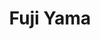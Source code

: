---
layout: place
title: "Fuji Yama"
permalink: /indiana/evansville/fuji-yama.html
stateAbbr: IN
stateName: Indiana
cityName: Evansville
seo:
  name: "Fuji Yama"
  type: Restaurant
  links: null
description: "Fuji Yama serves delicious sushi in Evansville, Indiana. Try fresh Japanese dishes for a great dining experience. "
place_id: ChIJz5OsY8rVcYgRqvKRFB-gUV0
photos:
  - name: >-
      places/ChIJz5OsY8rVcYgRqvKRFB-gUV0/photos/AeeoHcLbByJjTZV_Lqe409ZO5X-jMjxVnqCKNkN6FDdT37Nbh9ZctOnQXztZY5ew2foxE6_mDwMSpnktieYJIhAMxuQ_oEqcYoL4xQ8pTFuJRh10WBh5hjfSRHnqYVUad64spuuYOvu08ZikLNjW5DIuFIM1sGvd27NdIyCKE8yNGppihUNGFzv4vnniHe2j7qbg5iu3Qb9NMqhwsTVL1gfwIBln2fOMNNVceIOkbCw5Iw3zcfZsVHmYRekZ4um6JvDi3dE9wfo5c-u8Uux8EkSJ6qc1fXSlEYd038wQ40qov7VhJYOX8nVq8aY1MMjxoWNyCbMtbrfXCPzTF8OdcfY6EUiVU5z92IceCsa8YlLkjlWbPOUmq3xMUgAVwL5Kc1olsJJmqmyrO6RnUHlP3L4hmQIh7scGHuNzPFChup4_qnzDKg
    widthPx: 3024
    heightPx: 4032
    authorAttributions:
      - displayName: Jerrod Cleveland
        uri: https://maps.google.com/maps/contrib/109029950179955979122
        photoUri: >-
          https://lh3.googleusercontent.com/a-/ALV-UjVR-Pi-IvLT2iyVFogbDialWYIxZmIRkZleJcSFOyenMgzHcfOBSg=s100-p-k-no-mo
    flagContentUri: >-
      https://www.google.com/local/imagery/report/?cb_client=maps_api_places.places_api&image_key=!1e10!2sCIHM0ogKEICAgIDKyLGqJA&hl=en-US
    googleMapsUri: >-
      https://www.google.com/maps/place//data=!3m4!1e2!3m2!1sCIHM0ogKEICAgIDKyLGqJA!2e10!4m2!3m1!1s0x8871d5ca63ac93cf:0x5d51a01f1491f2aa
  - name: >-
      places/ChIJz5OsY8rVcYgRqvKRFB-gUV0/photos/AeeoHcIIwCDW5B0sqQw6t5wLmR0DW59RfjwfvAnrVm42J20dbiLIzVQ0S8oS_BHcYQvgxlfsoWDg0g7Eel_aPuVUx8uiqD8_j1vhTIp5Im3Re72uSEuTuFgpd_H_ECR0T_6UYS5wxe5ncdIVvSRIc1akspwQ3Yzy6g-JXO3UEpqMO9fSoVE7H2YM9yKw0w-Ua29NSlKdVdglcuebzNjjTgKAOUJOeJjT7l861pGnA9mhj3geRUYB2CvTyHX3bOAep0lML_ymHg_NkzPIVcWZyBYMLMsG7MFc9DvFfuXgu5DMGYWmlrEbZjViY3Zr3L4dsfj3FIUyszx5gnsa6lU-nOaC39wUNJpWsFdrVKf2CPzyEyzI_bWDygsf7CQV-Xh8qAJSQyYbs_0fRE7HYSqDxVqGQEQJPDF7wBMMTdJ3yrv8oRI
    widthPx: 4000
    heightPx: 1800
    authorAttributions:
      - displayName: Chris Lee
        uri: https://maps.google.com/maps/contrib/109364167154367084774
        photoUri: >-
          https://lh3.googleusercontent.com/a-/ALV-UjVztDqINGzL1fYS80mkoBYpiDtbwqDKjVcOCcfBMQkba7fJD_k=s100-p-k-no-mo
    flagContentUri: >-
      https://www.google.com/local/imagery/report/?cb_client=maps_api_places.places_api&image_key=!1e10!2sCIHM0ogKEICAgICB7u_QdA&hl=en-US
    googleMapsUri: >-
      https://www.google.com/maps/place//data=!3m4!1e2!3m2!1sCIHM0ogKEICAgICB7u_QdA!2e10!4m2!3m1!1s0x8871d5ca63ac93cf:0x5d51a01f1491f2aa
  - name: >-
      places/ChIJz5OsY8rVcYgRqvKRFB-gUV0/photos/AeeoHcJBYyGDxpx_40F0NZUhWvyUQkNXOdeHGW1nAo7UCsTIQne9P9-LkZtQ_Ey_aFeNQq9E-iiV0_fdsO86xTIhn1-9AwalqcVHnxeFAG5YJ9-SASgEHvTRdlBWjB7FcdXHQ0dUQILXv3nd1X1FMvBPdcacR6yuW9QTAJzEbKB0N7a3cqqmE0QLESlW8pDuoT1tugDNAwYkF53ekjSIefmrxQT0fvjRyzNrOtDxlbU204p_TbjjnvftCfBbSvynwSLIFHAUXLggCx7DyAbt7ohVYF-OcZa_ljGoqxfovaBX8hVwAyquRQqDzxMdNSfz0JtDrsvvkjf--CrJZd0rXoZbd3fzRgv9zmik5ZmRBLu0_234Q_S_QK_5wWyaITDefNaxDI3gxnxmHpqDR1WYduhmSkRu2kSmsVtj0-bHmK3Juh72scQq0OM394zvXujnlg
    widthPx: 3000
    heightPx: 4000
    authorAttributions:
      - displayName: Brian Vance
        uri: https://maps.google.com/maps/contrib/104960261441357398071
        photoUri: >-
          https://lh3.googleusercontent.com/a/ACg8ocJg41pjTxW9Cpw3_ayKHicq3TAHxLmYVuJ4SLJvCzakfAs19A=s100-p-k-no-mo
    flagContentUri: >-
      https://www.google.com/local/imagery/report/?cb_client=maps_api_places.places_api&image_key=!1e10!2sCIABIhAGbwPTiA1qlmev6l8ADcwn&hl=en-US
    googleMapsUri: >-
      https://www.google.com/maps/place//data=!3m4!1e2!3m2!1sCIABIhAGbwPTiA1qlmev6l8ADcwn!2e10!4m2!3m1!1s0x8871d5ca63ac93cf:0x5d51a01f1491f2aa
  - name: >-
      places/ChIJz5OsY8rVcYgRqvKRFB-gUV0/photos/AeeoHcLlEDAKI21TWxdFuhDe6sjQhbUjZA6ZocQBHzmbg65GA9ckP8V2f1DJcm8WwK-saSha7fIdTzfyNN2sWzY6x0c9KifLJ5mWJlHSfyuCIkZhxQjtSLLsKD4E5QdHalTSMrQdOuv9G79xGmnQTf-1yalNE4KCDIT8O9rBr672wmUrCUfkHor64bmIQHDmvMafHdMtO5KT3pToPYJUR3jH4VcWcUogQU8Q0rKxZhtAgKenu57c-KEwS5qzOjnCkU774S6uveJVwTyOnGLKhTnAmiwi2_W63iGpEpChYOXeGPliCkuNVh_CJGICAWdk8Aj3o70E3WZE2l1dthqlPExc2fbMxoOwa9Gi9qIEiLfU0I2aI4fsSE2H_XM9zDRyYs8HpYtJ4R2fBz7DXRhmkSd2j66VRRwK8QAATeexcyoY_VK1dQ
    widthPx: 4080
    heightPx: 3072
    authorAttributions:
      - displayName: Justin Sturgeon
        uri: https://maps.google.com/maps/contrib/112166717641877771538
        photoUri: >-
          https://lh3.googleusercontent.com/a-/ALV-UjVAiiwtNndDcwHFIlLhJspCcAYm41T8FQdsS0w_GIFXI88bZKEK=s100-p-k-no-mo
    flagContentUri: >-
      https://www.google.com/local/imagery/report/?cb_client=maps_api_places.places_api&image_key=!1e10!2sCIHM0ogKEICAgIDhq4OlWg&hl=en-US
    googleMapsUri: >-
      https://www.google.com/maps/place//data=!3m4!1e2!3m2!1sCIHM0ogKEICAgIDhq4OlWg!2e10!4m2!3m1!1s0x8871d5ca63ac93cf:0x5d51a01f1491f2aa
  - name: >-
      places/ChIJz5OsY8rVcYgRqvKRFB-gUV0/photos/AeeoHcL8qU75lIlIR3XRa-I6Q1pW3r_YnJErhpE1CmN3nEsd5Sx_ZhpMr4wJF4gpJGmCMpsTXzENoLcw4we01DeWau1PauUwMlw35M4wOBTdK7qGG8azktVBy_A1PuBglCmCpfZ0Oyz5xjuShO9W-j29A1yV1gn5w6oeY_-8pPMZVeZdcMzbsys96OcOztTdKHDMKoWRoYvvxoLWZW2tr4KoD1EvssIgjvsvvGpNdBlHjidirKDdqoOwx1h_JTbe3EGLWR7X48TNlqEOHSTuSCdcLZwsv3YQ6GUHgKJjkWycJ_fFSKUy7SfGUN-8E54gajKY3nZzR5hdUkRNzpxLu63xtFursJIE6_skbKmav97qpMQbYDisc9s-uaLhOAoKhRNm_cH4grjReU_0bahe_j_YSxISQZEuruGjp73C0etfLFe9C_x1
    widthPx: 3024
    heightPx: 4032
    authorAttributions:
      - displayName: Reza Bihamta
        uri: https://maps.google.com/maps/contrib/100343035705687424495
        photoUri: >-
          https://lh3.googleusercontent.com/a-/ALV-UjWRGfpP-yZWxUWJ5ZtvqQrkdkdtpAT0ZuY5_4tLrer6HzSP-e1mcQ=s100-p-k-no-mo
    flagContentUri: >-
      https://www.google.com/local/imagery/report/?cb_client=maps_api_places.places_api&image_key=!1e10!2sCIHM0ogKEICAgID_obSs7AE&hl=en-US
    googleMapsUri: >-
      https://www.google.com/maps/place//data=!3m4!1e2!3m2!1sCIHM0ogKEICAgID_obSs7AE!2e10!4m2!3m1!1s0x8871d5ca63ac93cf:0x5d51a01f1491f2aa
  - name: >-
      places/ChIJz5OsY8rVcYgRqvKRFB-gUV0/photos/AeeoHcI-NdEaTYx5JeftvhhtX8yGno3VFnSljTq8BWTZLBvEzVZ_P8J3wqlIk1ff_dwNXepY57E5oUGE_rWHu2lN2n7-pZ2u8aXvZQrw9-Nw5-Ao-rPfN5P1qW4KeVH2TefH02Ab-3YFTqEyV3CO7uBhZ9HDmNRlwixV01yFWJ8rcO52D8HK-rqg6uYhMt-h9tB6V3Q-QhoL0TmcA5CaShSbxuLSegmIwIgYXtUxDV3pxyHJwUt0Zj19SOF2t3hfunNRk56cLCy-X2zsxoaT3tmiKUbr0-ONPCTzRHx1jiA6IWUWHcGWRWBCXJryX7DlnI2urfQJj_qz2J5Pzft1G29MTi6_ONiwtTvwYos6vxllSbVS7FaRekgSLNRksGY0uSq82A9WpVuTQPDvr7TXvobNC0KXFXDr3f5pByHZYwSxCvjdRnFp
    widthPx: 4080
    heightPx: 3072
    authorAttributions:
      - displayName: Trent Dirks
        uri: https://maps.google.com/maps/contrib/114129121457183149986
        photoUri: >-
          https://lh3.googleusercontent.com/a-/ALV-UjXK-tx3igK_Xt0im_e9pZHH0PadkWXIHQcWvZ2_n8Hblkdxwm-2QA=s100-p-k-no-mo
    flagContentUri: >-
      https://www.google.com/local/imagery/report/?cb_client=maps_api_places.places_api&image_key=!1e10!2sCIHM0ogKEICAgIDN-KOgrwE&hl=en-US
    googleMapsUri: >-
      https://www.google.com/maps/place//data=!3m4!1e2!3m2!1sCIHM0ogKEICAgIDN-KOgrwE!2e10!4m2!3m1!1s0x8871d5ca63ac93cf:0x5d51a01f1491f2aa
  - name: >-
      places/ChIJz5OsY8rVcYgRqvKRFB-gUV0/photos/AeeoHcJwCwK_jDomCG3_rXW7xi3yYBCl-geg5wyC8UgGcFhjfdPPK17YO4vQs6qJkPG7M16YHuFk6Gd68Q2cWwG3qEoZGvOA4lLF7drFJ7-UOqkqSF1AD2qscKxGnl6jJRXaMjHlKKmGycXF9USfXTLUItCHpgx9GcEvpOBnoYMIC5F8uxMmI14oteBGkxgkG9iNGZWsC7RO_2aOuEoVuqLwOqCP92U52vraPSfMh6OzQbF3Iuv95YKOHq0K1oNGNAgKpDMAnrniE9o9WrnYbN53ZjZK85J2_QT_gQBuNQd2V1_ooCNMng1OXqio_TfhLRpz6rHgihrPHmLacWoK7x7-tKF11maTv7KGYBVGbClO1zDHlVBzoE9WV0ab5UcZA4O20HLlHTuq2IY3DfIYsi8f0JCl5hy8fKVUVHd4HF6F-RmHzg
    widthPx: 750
    heightPx: 1000
    authorAttributions:
      - displayName: Terrence Jackson
        uri: https://maps.google.com/maps/contrib/115671353035957180248
        photoUri: >-
          https://lh3.googleusercontent.com/a/ACg8ocJGNCBj_UZFB_0HdQYjFH0vUXjbSjt-GwRkIJFNMnaaSFnfjg=s100-p-k-no-mo
    flagContentUri: >-
      https://www.google.com/local/imagery/report/?cb_client=maps_api_places.places_api&image_key=!1e10!2sCIHM0ogKEICAgICxvueFPQ&hl=en-US
    googleMapsUri: >-
      https://www.google.com/maps/place//data=!3m4!1e2!3m2!1sCIHM0ogKEICAgICxvueFPQ!2e10!4m2!3m1!1s0x8871d5ca63ac93cf:0x5d51a01f1491f2aa
  - name: >-
      places/ChIJz5OsY8rVcYgRqvKRFB-gUV0/photos/AeeoHcLRSQp6h_d560d790qa5QKIfhLzAFL1boqdEs-xRvtkvwQjrNMNHKQPdpeNsMhq5j2n6R4lKzjmNvYhFDA3PhUeJwmvv8GZfaaSxmLCjuckrMlfPZYA2y6V7O5feyl9AyYqMr23BwUxned_RZtvWSeuykg1ER_havMakQCKA_vBIdNhEGQ_Vdk-t2nyxc-gKVY9BTn-FBMrTx_kcdWAre1nt8tIdjLhvumZ4fGvA6cVJ38APTUIFGj0VVVuQ5c1ss9CDBu3xm-ODA4GxBd4goYW0bXM9toyPN9BRmMakKwdVaBNmd07j05iSsGwbcF2cxG6dKVUa5A3Oewf18cJdOlFtAbJZrhjuo0R4iOreV3J_6sVoL7-qIs1ulq6r1Kv8peEQEfkeUJG6rbXiqWNSiwFqgPeErFXYgqMAla-IEeyqWo
    widthPx: 3072
    heightPx: 4080
    authorAttributions:
      - displayName: Justin Sturgeon
        uri: https://maps.google.com/maps/contrib/112166717641877771538
        photoUri: >-
          https://lh3.googleusercontent.com/a-/ALV-UjVAiiwtNndDcwHFIlLhJspCcAYm41T8FQdsS0w_GIFXI88bZKEK=s100-p-k-no-mo
    flagContentUri: >-
      https://www.google.com/local/imagery/report/?cb_client=maps_api_places.places_api&image_key=!1e10!2sCIHM0ogKEICAgIDhq4OlmgE&hl=en-US
    googleMapsUri: >-
      https://www.google.com/maps/place//data=!3m4!1e2!3m2!1sCIHM0ogKEICAgIDhq4OlmgE!2e10!4m2!3m1!1s0x8871d5ca63ac93cf:0x5d51a01f1491f2aa
  - name: >-
      places/ChIJz5OsY8rVcYgRqvKRFB-gUV0/photos/AeeoHcKsoUxYqfUDI3G1LiTHQGdj68xk-q0x_HkJoKKDsIMQ4Zg5fFg0G4f7cV2Lb7j6wZMuyMm3hzEQ-29h4-IQpghL8d-1QrSOL70frVVkhho97XMuSeaYeqmZKhAIn7y-ChrjgiG5eQuTZiSkRjps4I7gADpX3KSJgyR6dEb-0m2bzU3AFdJos_Br-6_W_qDXZqO_kdFV2jIdjFa4oYojRtGXZg5loFWWnYAeO1U42uFGKKLZbrK__zlPkm0-ENKYnbDnGbc1F9D_Qggvcu-bFwtgFUzTD6v5kL7vD__8hn4di4SwCA0RKqoXAHf4GcR_4J1kJoutuHl4-4irylqLUedhzL8K7Jkdz6AQRxj7qAfXXThEOmHD5gv0EvKWvM6m3feB8TwKDXuM0ey7J9QNacEDZsPRtKrL69EwHyD8hn02Pe1O
    widthPx: 4032
    heightPx: 2268
    authorAttributions:
      - displayName: Wyatt Arvin
        uri: https://maps.google.com/maps/contrib/118058414851796166489
        photoUri: >-
          https://lh3.googleusercontent.com/a-/ALV-UjXLJIlUqNTWfo7W1nwAsvDUFbgOXoK4mBoocCN7rFcTO63qsDrdTg=s100-p-k-no-mo
    flagContentUri: >-
      https://www.google.com/local/imagery/report/?cb_client=maps_api_places.places_api&image_key=!1e10!2sCIHM0ogKEICAgICBuaaaxgE&hl=en-US
    googleMapsUri: >-
      https://www.google.com/maps/place//data=!3m4!1e2!3m2!1sCIHM0ogKEICAgICBuaaaxgE!2e10!4m2!3m1!1s0x8871d5ca63ac93cf:0x5d51a01f1491f2aa
  - name: >-
      places/ChIJz5OsY8rVcYgRqvKRFB-gUV0/photos/AeeoHcI8eTHnMeNdlNfX-xUua-5OKti1sHFRVCQ79AT0zFZ7DP-WcFj9lVZLT_ljtQqdCHnWhWPLdJaGjUw5iBm5usmGoYBvm6m3pEl4dCVS27zM7hFsQDKa0qWP64FLcufvFvIVKf0PIfd3A1SV9tO1LZ-60UBwahpR4RCfeongY6TGGVDIiZyHiPMFcSwiXlsVectHlkBAsp1XGXhlYrDwda6ZbIs7ysjKDow03synnsv6e-mO4iIWTxnMPfA9geCqFXS4su90pdo1DqFU1B5rBKvkvVd7qRVJXcCeZj0Ks8HZlMdjtYcOf2biaG-K5sdpb9MY-9j-wmeh8Ybc_zpYmeJ1MP1hiXeBSgG1FavIa7Arv1rjF-5hHQqRYReJXsLpQ2JlcjogWw9pCbaZTGx9iRbD12vK15LojL8HYVZ3T3hWEoyU
    widthPx: 4032
    heightPx: 3024
    authorAttributions:
      - displayName: April
        uri: https://maps.google.com/maps/contrib/110430132614035415016
        photoUri: >-
          https://lh3.googleusercontent.com/a-/ALV-UjUDhGYqgDbdPgbBxVdMrXUxrZTM2ne_a_MMTWxAPVvkGOvtYX9Ppw=s100-p-k-no-mo
    flagContentUri: >-
      https://www.google.com/local/imagery/report/?cb_client=maps_api_places.places_api&image_key=!1e10!2sCIHM0ogKEICAgICU6szrvgE&hl=en-US
    googleMapsUri: >-
      https://www.google.com/maps/place//data=!3m4!1e2!3m2!1sCIHM0ogKEICAgICU6szrvgE!2e10!4m2!3m1!1s0x8871d5ca63ac93cf:0x5d51a01f1491f2aa
address: 915 N Park Dr, Evansville, IN 47710, USA
street: 915 N Park Dr
city: Evansville
state: IN
zip: '47710'
country: USA
neighborhood: North Park
latitude: '38.019338'
longitude: '-87.576865'
accessibility_options:
  wheelchairAccessibleParking: true
  wheelchairAccessibleEntrance: true
  wheelchairAccessibleRestroom: true
  wheelchairAccessibleSeating: true
business_status: OPERATIONAL
name: Fuji Yama
google_maps_links:
  directionsUri: >-
    https://www.google.com/maps/dir//''/data=!4m7!4m6!1m1!4e2!1m2!1m1!1s0x8871d5ca63ac93cf:0x5d51a01f1491f2aa!3e0
  placeUri: https://maps.google.com/?cid=6724331773990400682
  writeAReviewUri: >-
    https://www.google.com/maps/place//data=!4m3!3m2!1s0x8871d5ca63ac93cf:0x5d51a01f1491f2aa!12e1
  reviewsUri: >-
    https://www.google.com/maps/place//data=!4m4!3m3!1s0x8871d5ca63ac93cf:0x5d51a01f1491f2aa!9m1!1b1
  photosUri: >-
    https://www.google.com/maps/place//data=!4m3!3m2!1s0x8871d5ca63ac93cf:0x5d51a01f1491f2aa!10e5
primary_type: Japanese Restaurant
opening_hours: null
secondary_opening_hours: null
phone: null
price_level: null
price_range: null
rating: null
rating_count: 0
website: null
reviews: null
parking_options: null
payment_options: null
allow_dogs: null
curbside_pickup: null
delivery: null
dine_in: null
good_for_children: null
good_for_groups: null
good_for_sports: null
live_music: null
menu_for_children: null
outdoor_seating: null
reservable: null
restroom: null
serves_beer: null
serves_breakfast: null
serves_brunch: null
serves_cocktails: null
serves_coffee: null
serves_dinner: null
serves_dessert: null
serves_lunch: null
serves_vegetarian_food: null
serves_wine: null
takeout: null
update_category: pro
summary: null

---